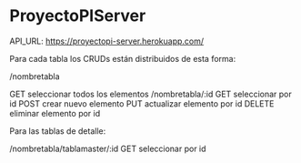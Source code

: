 # ProyectoPIServer

API_URL: https://proyectopi-server.herokuapp.com/

Para cada tabla los CRUDs están distribuidos de esta forma: 

/nombretabla

GET seleccionar todos los elementos
/nombretabla/:id GET seleccionar por id
POST crear nuevo elemento
PUT actualizar elemento por id
DELETE eliminar elemento por id

Para las tablas de detalle:

/nombretabla/tablamaster/:id GET seleccionar por id
